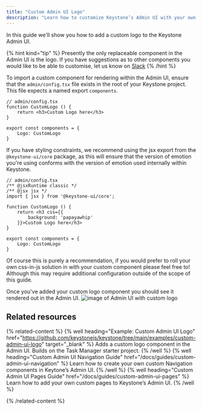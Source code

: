 ```yaml
---
title: "Custom Admin UI Logo"
description: "Learn how to customize Keystone’s Admin UI with your own logo."
---
```


In this guide we'll show you how to add a custom logo to the Keystone Admin UI.

{% hint kind="tip" %}
Presently the only replaceable component in the Admin UI is the logo. If you have suggestions as to other components you would like to be able to customise, let us know on [Slack](https://community.keystonejs.com)
{% /hint %}

To import a custom component for rendering within the Admin UI, ensure that the `admin/config.tsx` file exists in the root of your Keystone project.
This file expects a named export `components`.

```tsx
// admin/config.tsx
function CustomLogo () {
    return <h3>Custom Logo here</h3>
}

export const components = {
    Logo: CustomLogo
}
```

If you have styling constraints, we recommend using the jsx export from the `@keystone-ui/core` package, as this will ensure that the version of emotion you're using conforms with the version of emotion used internally within Keystone.

```tsx
// admin/config.tsx
/** @jsxRuntime classic */
/** @jsx jsx */
import { jsx } from '@keystone-ui/core';

function CustomLogo () {
    return <h3 css={{
        background: 'papayawhip'
    }}>Custom Logo here</h3>
}

export const components = {
    Logo: CustomLogo
}
```

Of course this is purely a recommendation, if you would prefer to roll your own css-in-js solution in with your custom component please feel free to! Although this may require additional configuration outside of the scope of this guide.

Once you've added your custom logo component you should see it rendered out in the Admin UI.
![image of Admin UI with custom logo](/assets/guides/custom-admin-ui-logo/custom-logo-result.png)

## Related resources

{% related-content %}
{% well
heading="Example: Custom Admin UI Logo"
href="https://github.com/keystonejs/keystone/tree/main/examples/custom-admin-ui-logo"
target="_blank" %}
Adds a custom logo component in the Admin UI. Builds on the Task Manager starter project.
{% /well %}
{% well
heading="Custom Admin UI Navigation Guide"
href="/docs/guides/custom-admin-ui-navigation" %}
Learn how to create your own custom Navigation components in Keytone’s Admin UI.
{% /well %}
{% well
heading="Custom Admin UI Pages Guide"
href="/docs/guides/custom-admin-ui-pages" %}
Learn how to add your own custom pages to Keystone’s Admin UI.
{% /well %}

{% /related-content %}
